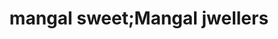 ---
title: "mangal sweet;Mangal jwellers"
url: /mumbai/mangal-sweet-mangal-jwellers/
shop: Schmuck
---